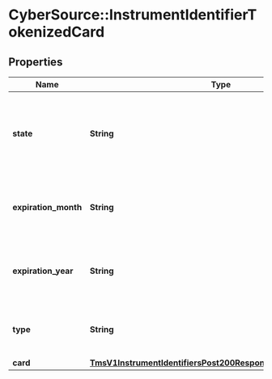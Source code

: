 # CyberSource::InstrumentIdentifierTokenizedCard

## Properties
Name | Type | Description | Notes
------------ | ------------- | ------------- | -------------
**state** | **String** | Issuer state for the Network Token Valid values: - ACTIVE - SUSPENDED - DELETED  | [optional] 
**expiration_month** | **String** | The Network Token expiration month, automatically updated | [optional] 
**expiration_year** | **String** | The Network Token expiration year, automatically updated | [optional] 
**type** | **String** | The Network Token brand Valid values: - visa - mastercard  | [optional] 
**card** | [**TmsV1InstrumentIdentifiersPost200ResponseTokenizedCardCard**](TmsV1InstrumentIdentifiersPost200ResponseTokenizedCardCard.md) |  | [optional] 


